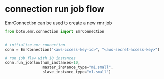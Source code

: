 # connection run job flow

EmrConnection can be used to create a new emr job

```python
from boto.emr.connection import EmrConnection


# initialize emr connection
conn = EmrConnection("<aws-access-key-id>", "<aws-secret-access-key>")

# run job flow with 10 instances
conn.run_jobflow(num_instances=10, 
                 master_instance_type="m1.small", 
                 slave_instance_type="m1.small")

```
